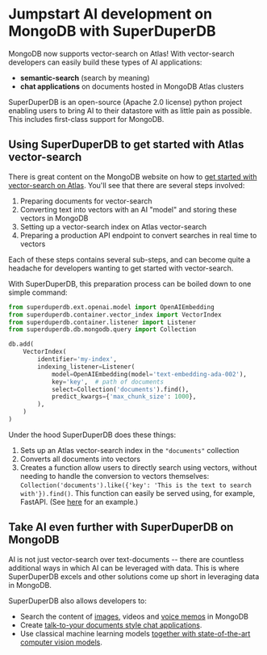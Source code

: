 # Jumpstart AI development on MongoDB with SuperDuperDB



MongoDB now supports vector-search on Atlas! With vector-search developers can easily build these types of AI applications:

- **semantic-search** (search by meaning)
- **chat applications** on documents hosted in MongoDB Atlas clusters

SuperDuperDB is an open-source (Apache 2.0 license) python project enabling users to bring AI to their datastore with as little pain as possible. This includes first-class support for MongoDB.

<!--truncate-->

## Using SuperDuperDB to get started with Atlas vector-search

There is great content on the MongoDB website on how to [get started with vector-search on Atlas](https://www.mongodb.com/library/vector-search/building-generative-ai-applications-using-mongodb). You'll see that there are several steps involved:

1. Preparing documents for vector-search
2. Converting text into vectors with an AI "model" and storing these vectors in MongoDB
3. Setting up a vector-search index on Atlas vector-search
4. Preparing a production API endpoint to convert searches in real time to vectors

Each of these steps contains several sub-steps, and can become quite a headache for developers wanting to get started with vector-search.

With SuperDuperDB, this preparation process can be boiled down to one simple command:

```python
from superduperdb.ext.openai.model import OpenAIEmbedding
from superduperdb.container.vector_index import VectorIndex
from superduperdb.container.listener import Listener
from superduperdb.db.mongodb.query import Collection

db.add(
    VectorIndex(
        identifier='my-index',
        indexing_listener=Listener(
            model=OpenAIEmbedding(model='text-embedding-ada-002'),
            key='key',  # path of documents
            select=Collection('documents').find(),
            predict_kwargs={'max_chunk_size': 1000},
        ),
    )
)
```

Under the hood SuperDuperDB does these things:

1. Sets up an Atlas vector-search index in the `"documents"` collection
2. Converts all documents into vectors
3. Creates a function allow users to directly search using vectors, without needing to handle the conversion to vectors themselves: `Collection('documents').like({'key': 'This is the text to search with'}).find()`. This function can easily be served using, for example, FastAPI. (See [here](https://docs.superduperdb.com/blog/building-a-documentation-chatbot-using-fastapi-react-mongodb-and-superduperdb) for an example.)

## Take AI even further with SuperDuperDB on MongoDB

AI is not just vector-search over text-documents -- there are countless additional ways in which AI can be leveraged with data. This is where SuperDuperDB excels and other solutions come up short in leveraging data in MongoDB. 

SuperDuperDB also allows developers to:

- Search the content of [images](https://docs.superduperdb.com/docs/use_cases/items/multimodal_image_search_clip), videos and [voice memos](https://docs.superduperdb.com/docs/use_cases/items/voice_memos) in MongoDB
- Create [talk-to-your documents style chat applications](https://docs.superduperdb.com/blog/building-a-documentation-chatbot-using-fastapi-react-mongodb-and-superduperdb).
- Use classical machine learning models [together with state-of-the-art computer vision models](https://docs.superduperdb.com/docs/use_cases/items/resnet_features). 